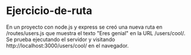 # Ejercicio-de-ruta
En un proyecto con node.js y express se creó una nueva ruta en /routes/users.js que muestra el texto "Eres genial" en la URL /users/cool/. Se prueba ejecutando el servidor y visitando http://localhost:3000/users/cool/ en el navegador.
